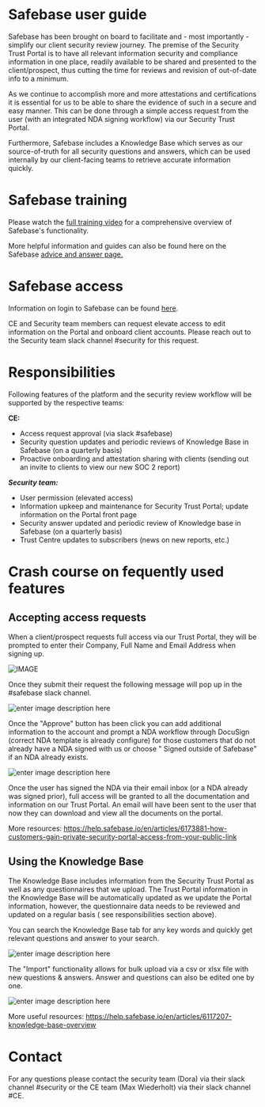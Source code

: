 # Safebase user guide

Safebase has been brought on board to facilitate and - most importantly - simplify our client security review journey. The premise of the Security Trust Portal is to have all relevant information security and compliance information in one place, readily available to be shared and presented to the client/prospect, thus cutting the time for reviews and revision of out-of-date info to a minimum.

As we continue to accomplish more and more attestations and certifications it is essential for us to be able to share the evidence of such in a secure and easy manner. This can be done through a simple access request from the user (with an integrated NDA signing workflow) via our Security Trust Portal.

Furthermore, Safebase includes a Knowledge Base which serves as our source-of-truth for all security questions and answers, which can be used internally by our client-facing teams to retrieve accurate information quickly.

# Safebase training

Please watch the [full training video](https://storage.googleapis.com/sourcegraph-assets/Safebase-training-video.mp4) for a comprehensive overview of Safebase's functionality.

More helpful information and guides can also be found here on the Safebase [advice and answer page.](https://help.safebase.io/en/?q=soc+2)

# Safebase access

Information on login to Safebase can be found [here](./security-trust-center.md).

CE and Security team members can request elevate access to edit information on the Portal and onboard client accounts. Please reach out to the Security team slack channel #security for this request.

# Responsibilities

Following features of the platform and the security review workflow will be supported by the respective teams:

**CE:**

- Access request approval (via slack #safebase)
- Security question updates and periodic reviews of Knowledge Base in Safebase (on a quarterly basis)
- Proactive onboarding and attestation sharing with clients (sending out an invite to clients to view our new SOC 2 report)

**_Security team:_**

- User permission (elevated access)
- Information upkeep and maintenance for Security Trust Portal; update information on the Portal front page
- Security answer updated and periodic review of Knowledge base in Safebase (on a quarterly basis)
- Trust Centre updates to subscribers (news on new reports, etc.)

# Crash course on fequently used features

## Accepting access requests

When a client/prospect requests full access via our Trust Portal, they will be prompted to enter their Company, Full Name and Email Address when signing up.

![IMAGE](https://storage.googleapis.com/sourcegraph-assets/Safebase-access-request-form.png)

Once they submit their request the following message will pop up in the #safebase slack channel.

![enter image description here](https://storage.googleapis.com/sourcegraph-assets/Safebase-access-request-slack.png)

Once the "Approve" button has been click you can add additional information to the account and prompt a NDA workflow through DocuSign (correct NDA template is already configure) for those customers that do not already have a NDA signed with us or choose " Signed outside of Safebase" if an NDA already exists.

![enter image description here](https://storage.googleapis.com/sourcegraph-assets/safebase-access-request-slack-NDA.png)

Once the user has signed the NDA via their email inbox (or a NDA already was signed prior), full access will be granted to all the documentation and information on our Trust Portal. An email will have been sent to the user that now they can download and view all the documents on the portal.

More resources:
https://help.safebase.io/en/articles/6173881-how-customers-gain-private-security-portal-access-from-your-public-link

## Using the Knowledge Base

The Knowledge Base includes information from the Security Trust Portal as well as any questionnaires that we upload. The Trust Portal information in the Knowledge Base will be automatically updated as we update the Portal information, however, the questionnaire data needs to be reviewed and updated on a regular basis ( see responsibilities section above).

You can search the Knowledge Base tab for any key words and quickly get relevant questions and answer to your search.

![enter image description here](https://storage.googleapis.com/sourcegraph-assets/Safebase-knowledge-base.png)

The "Import" functionality allows for bulk upload via a csv or xlsx file with new questions & answers. Answer and questions can also be edited one by one.

![enter image description here](https://storage.googleapis.com/sourcegraph-assets/safebase-knowledge-base-edit.png)

More useful resources:
https://help.safebase.io/en/articles/6117207-knowledge-base-overview

# Contact

For any questions please contact the security team (Dora) via their slack channel #security or the CE team (Max Wiederholt) via their slack channel #CE.
